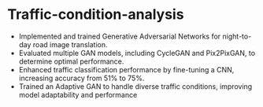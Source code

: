 # Traffic-condition-analysis
- Implemented and trained Generative Adversarial Networks for night-to-day road image translation.
- Evaluated multiple GAN models, including CycleGAN and Pix2PixGAN, to determine optimal performance.
- Enhanced traffic classification performance by fine-tuning a CNN, increasing accuracy from 51% to 75%.
- Trained an Adaptive GAN to handle diverse traffic conditions, improving model adaptability and performance
